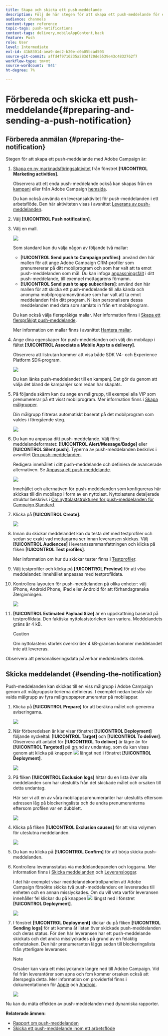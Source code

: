 ```yaml
---
title: Skapa och skicka ett push-meddelande
description: Följ de här stegen för att skapa ett push-meddelande för en sändning i Adobe Campaign.
audience: channels
content-type: reference
topic-tags: push-notifications
context-tags: delivery,mobileAppContent,back
feature: Push
role: User
level: Intermediate
exl-id: 41b83014-aea9-4ec2-b20e-c0a05bcad503
source-git-commit: affd4f9716235a283df20de5539e43c4832762f7
workflow-type: tm+mt
source-wordcount: '841'
ht-degree: 7%

---
```


# Förbereda och skicka ett push-meddelande{#preparing-and-sending-a-push-notification}

## Förbereda anmälan {#preparing-the-notification}

Stegen för att skapa ett push-meddelande med Adobe Campaign är:

1. [Skapa en ny marknadsföringsaktivitet](../../start/using/marketing-activities.md#creating-a-marketing-activity) från fönstret **[!UICONTROL Marketing activities]**.

   Observera att ett enda push-meddelande också kan skapas från en [kampanj](../../start/using/marketing-activities.md#creating-a-marketing-activity) eller från Adobe Campaign [hemsida](../../start/using/interface-description.md#home-page).

   Du kan också använda en leveransaktivitet för push-meddelanden i ett arbetsflöde. Den här aktiviteten visas i avsnittet [Leverans av push-meddelanden](../../automating/using/push-notification-delivery.md).

1. Välj **[!UICONTROL Push notification]**.
1. Välj en mall.

   ![](assets/push_notif_type.png)

   Som standard kan du välja någon av följande två mallar:

   * **[!UICONTROL Send push to Campaign profiles]**: använd den här mallen för att ange Adobe Campaign CRM-profiler som prenumererar på ditt mobilprogram och som har valt att ta emot push-meddelanden som mål. Du kan infoga [anpassningsfält](../../designing/using/personalization.md#inserting-a-personalization-field) i ditt push-meddelande, till exempel mottagarens förnamn.
   * **[!UICONTROL Send push to app subscribers]**: använd den här mallen för att skicka ett push-meddelande till alla kända och anonyma mobilprogramanvändare som har valt att ta emot meddelanden från ditt program. Ni kan personalisera dessa meddelanden med data som samlats in från ert mobilprogram.

   Du kan också välja flerspråkiga mallar. Mer information finns i [Skapa ett flerspråkigt push-meddelande](../../channels/using/creating-a-multilingual-push-notification.md).

   Mer information om mallar finns i avsnittet [Hantera mallar](../../start/using/marketing-activity-templates.md).

1. Ange dina egenskaper för push-meddelanden och välj din mobilapp i fältet **[!UICONTROL Associate a Mobile App to a delivery]**.

   Observera att listrutan kommer att visa både SDK V4- och Experience Platform SDK-program.

   ![](assets/push_notif_properties.png)

   Du kan länka push-meddelandet till en kampanj. Det gör du genom att välja det bland de kampanjer som redan har skapats.

1. På följande skärm kan du ange en målgrupp, till exempel alla VIP som prenumererar på ett visst mobilprogram. Mer information finns i [Skapa målgrupper](../../audiences/using/creating-audiences.md).

   Din målgrupp filtreras automatiskt baserat på det mobilprogram som valdes i föregående steg.

   ![](assets/push_notif_audience.png)

1. Du kan nu anpassa ditt push-meddelande. Välj först meddelandeformatet: **[!UICONTROL Alert/Message/Badge]** eller **[!UICONTROL Silent push]**. Typerna av push-meddelanden beskrivs i avsnittet [Om push-meddelanden](../../channels/using/about-push-notifications.md).

   Redigera innehållet i ditt push-meddelande och definiera de avancerade alternativen. Se [Anpassa ett push-meddelande](../../channels/using/customizing-a-push-notification.md).

   ![](assets/push_notif_content.png)

   Innehållet och alternativen för push-meddelanden som konfigureras här skickas till din mobilapp i form av en nyttolast. Nyttolastens detaljerade struktur beskrivs i [Om nyttolaststrukturen för push-meddelanden för Campaign Standard](../../administration/using/push-payload.md).

1. Klicka på **[!UICONTROL Create]**.

   ![](assets/push_notif_content_2.png)

1. Innan du skickar meddelandet kan du testa det med testprofiler och sedan se exakt vad mottagarna ser innan leveransen skickas. Välj **[!UICONTROL Audiences]** i leveranssammanfattningen och klicka på fliken **[!UICONTROL Test profiles]**.

   Mer information om hur du skickar tester finns i [Testprofiler](../../sending/using/sending-proofs.md).

1. Välj testprofiler och klicka på **[!UICONTROL Preview]** för att visa meddelandet: innehållet anpassas med testprofildata.
1. Kontrollera layouten för push-meddelanden på olika enheter: välj iPhone, Android Phone, iPad eller Android för att förhandsgranska återgivningen.

   ![](assets/push_notif_preview.png)

1. **[!UICONTROL Estimated Payload Size]** är en uppskattning baserad på testprofildata. Den faktiska nyttolaststorleken kan variera. Meddelandets gräns är 4 kB.

   >[!CAUTION]
   >
   >Om nyttolastens storlek överskrider 4 kB-gränsen kommer meddelandet inte att levereras.

Observera att personaliseringsdata påverkar meddelandets storlek.

## Skicka meddelandet {#sending-the-notification}

Push-meddelanden kan skickas till en viss målgrupp i Adobe Campaign genom att målgruppskriterierna definieras. I exemplet nedan består vår valda målgrupp av fyra målgruppsprenumeranter på mobilappar.

1. Klicka på **[!UICONTROL Prepare]** för att beräkna målet och generera aviseringarna.

   ![](assets/push_send_1.png)

1. När förberedelsen är klar visar fönstret **[!UICONTROL Deployment]** följande nyckeltal: **[!UICONTROL Target]** och **[!UICONTROL To deliver]**. Observera att antalet för **[!UICONTROL To deliver]** är lägre än för **[!UICONTROL Targeted]** på grund av undantag, som du kan visas genom att klicka på knappen ![](assets/lp_link_properties.png) längst ned i fönstret **[!UICONTROL Deployment]**.

   ![](assets/push_send_2.png)

1. På fliken **[!UICONTROL Exclusion logs]** hittar du en lista över alla meddelanden som har uteslutits från det skickade målet och orsaken till detta undantag.

   Här ser vi att en av våra mobilappsprenumeranter har uteslutits eftersom adressen låg på blockeringslista och de andra prenumeranterna eftersom profilen var en dubblett.

   ![](assets/push_send_5.png)

1. Klicka på fliken **[!UICONTROL Exclusion causes]** för att visa volymen för uteslutna meddelanden.

   ![](assets/push_send_7.png)

1. Du kan nu klicka på **[!UICONTROL Confirm]** för att börja skicka push-meddelanden.
1. Kontrollera leveransstatus via meddelandepanelen och loggarna. Mer information finns i [Skicka meddelanden](../../sending/using/confirming-the-send.md) och [Leveransloggar](../../sending/using/monitoring-a-delivery.md#delivery-logs).

   I det här exemplet visar meddelandekontrollpanelen att Adobe Campaign försökte skicka två push-meddelanden: en levererades till enheten och en annan misslyckades. Om du vill veta varför leveransen innehåller fel klickar du på knappen ![](assets/lp_link_properties.png) längst ned i fönstret **[!UICONTROL Deployment]**.

   ![](assets/push_send_4.png)

1. I fönstret **[!UICONTROL Deployment]** klickar du på fliken **[!UICONTROL Sending logs]** för att komma åt listan över skickade push-meddelanden och deras status. För den här leveransen har ett push-meddelande skickats och det andra misslyckades på grund av en felaktig enhetstoken. Den här prenumeranten läggs sedan till blockeringslista från ytterligare leveranser.

   >[!NOTE]
   >
   >Orsaker kan vara ett misslyckande längre ned till Adobe Campaign. Vid fel från leverantörer som apns och fcm kommer orsaken också att återspegla detta. Mer information om providerfel finns i dokumentationen för [Apple](https://developer.apple.com/library/content/documentation/NetworkingInternet/Conceptual/RemoteNotificationsPG/CommunicatingwithAPNs.html) och [Android](https://firebase.google.com/docs/cloud-messaging/http-server-ref).

   ![](assets/push_send_6.png)

Nu kan du mäta effekten av push-meddelanden med dynamiska rapporter.

**Relaterade ämnen:**

* [Rapport om push-meddelanden](../../reporting/using/push-notification-report.md)
* [Skicka ett push-meddelande inom ett arbetsflöde](../../automating/using/push-notification-delivery.md)
